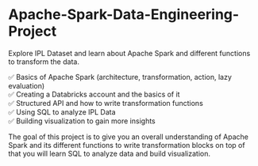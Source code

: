 # Apache-Spark-Data-Engineering-Project

Explore IPL Dataset and learn about Apache Spark and different functions to transform the data.
 
 ✅ Basics of Apache Spark (architecture, transformation, action, lazy evaluation)
 <br> ✅ Creating a Databricks account and the basics of it
 <br> ✅ Structured API and how to write transformation functions
 <br> ✅ Using SQL to analyze IPL Data
 <br> ✅ Building visualization to gain more insights 

The goal of this project is to give you an overall understanding of Apache Spark and its different functions to write transformation blocks on top of that you will learn SQL to analyze data and build visualization.
